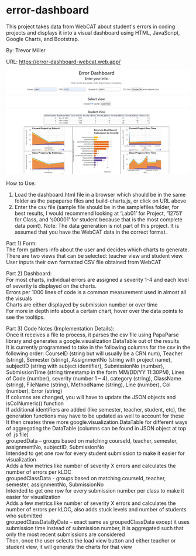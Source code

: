 # error-dashboard

This project takes data from WebCAT about student's errors in coding projects and displays it into a visual dashboard using HTML, JavaScript, Google Charts, and Bootstrap.

By: Trevor Miller

URL: https://error-dashboard-webcat.web.app/

![image](./public/dashboard.PNG)

How to Use:

1. Load the dashboard.html file in a browser which should be in the same folder as the papaparse
   files and build-charts.js, or click on URL above
2. Enter the csv file (sample file should be in the samplefiles folder, for best results, I would
   recommend looking at ‘Lab01’ for Project, ‘12751’ for Class, and ‘s00001’ for student because
   that is the most complete data point). Note: The data generation is not part of this project. It is
   assumed that you have the WebCAT data in the correct format.

Part 1) Form: <br>
The form gathers info about the user and decides which charts to generate. There are two views that can be selected: teacher view and student view. <br>
User inputs their own formatted CSV file obtained from WebCAT

Part 2) Dashboard:<br>
For most charts, individual errors are assigned a severity 1-4 and each level of severity is
displayed on the charts.<br>
Errors per 1000 lines of code is a common measurement used in almost all the visuals<br>
Charts are either displayed by submission number or over time<br>
For more in depth info about a certain chart, hover over the data points to see the tooltips.<br>

Part 3) Code Notes (Implementation Details):<br>
Once it receives a file to process, it parses the csv file using PapaParse library and generates a
google.visualization.DataTable out of the results<br>
It is currently programmed to take in the following columns for the csv in the following
order: CourseID (string but will usually be a CRN num), Teacher (string), Semester
(string), AssignmentNo (string with project name), subjectID (string with subject
identifier), SubmissionNo (number), SubmissionTime (string timestamp in the form
MM/DD/YY 11:30PM), Lines of Code (number), severity (number 1 – 4), category
(string), ClassName (string), FileName (string), MethodName (string), Line (number), Col
(number), Error (string)<br>
If columns are changed, you will have to update the JSON objects and isColNumeric()
function<br>
If additional identifiers are added (like semester, teacher, student, etc), the
generation functions may have to be updated as well to account for these<br>
It then creates three more google.visualization.DataTable for different ways of aggregating the
DataTable (columns can be found in JSON object at top of .js file)<br>
groupedData – groups based on matching courseId, teacher, semester, assignmentNo,
subjectID, SubmissionNo<br>
Intended to get one row for every student submission to make it easier for
visualization<br>
Adds a few metrics like number of severity X errors and calculates the number
of errors per kLOC<br>
groupedClassData - groups based on matching courseId, teacher, semester,
assignmentNo, SubmissionNo<br>
Intended to get one row for every submission number per class to make it easier
for visualization<br>
Adds a few metrics like number of severity X errors and calculates the number
of errors per kLOC, also adds stuck levels and number of students who
submitted<br>
groupedClassDataByDate – exact same as groupedClassData except it uses submission
time instead of submission number, it is aggregated such that only the most recent
submissions are considered<br>
Then, once the user selects the load view button and either teacher or student view, it will
generate the charts for that view<br>
